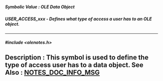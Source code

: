 ##### Symbolic Value : OLE Data Object
##### USER_ACCESS_xxx - Defines what type of access a user has to an OLE object.
---
##### #include <olenotes.h>
**Description :**
This symbol is used to define the type of access user has to a data object.
**See Also :**
[NOTES_DOC_INFO_MSG](D:/md_files/NOTES_DOC_INFO_MSG.md)
---
